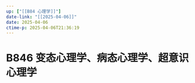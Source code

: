```yaml
---
up: ["[[B84 心理学]]"]
date-link: "[[2025-04-06]]"
date: 2025-04-06
ctime-p: 2025-04-06T21:36:19
---
```


# B846 变态心理学、病态心理学、超意识心理学
